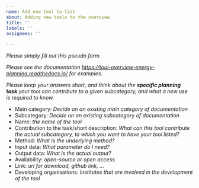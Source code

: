 ```yaml
---
name: Add new tool to list
about: Adding new tools to the overview
title: ''
labels: ''
assignees: ''

---
```


*Please simply fill out this pseudo form.*

*Please see the documentation https://tool-overview-energy-planning.readthedocs.io/
for examples.*

*Please keep your answers short, and think about the **specific planning task**
your tool can contribute to a given subcategory, and what a new use is required
to know.*

 * Main category: *Decide on an existing main category of documentation*
 * Subcategory: *Decide on an existing subcategory of documentation*
 * Name: *the name of the tool*
 * Contribution to the task/short description: *What can this tool contribute the actual subcategory, to which you want to have your tool listed?*
 * Method: *What is the underlying method?*
 * Input data: *What parameter do I need?*
 * Output data: *What is the actual output?*
 * Availability: *open-source or open access*
 * Link: *url for download, github link, ...*
 * Developing organisations: *Institutes that are involved in the development of the tool*
